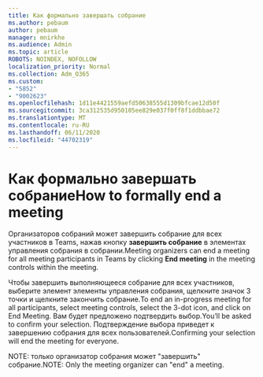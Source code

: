 ```yaml
---
title: Как формально завершать собрание
ms.author: pebaum
author: pebaum
manager: mnirkhe
ms.audience: Admin
ms.topic: article
ROBOTS: NOINDEX, NOFOLLOW
localization_priority: Normal
ms.collection: Adm_O365
ms.custom:
- "5852"
- "9002623"
ms.openlocfilehash: 1d11e4421559aefd50638555d1309bfcae12d50f
ms.sourcegitcommit: 3ca312535d950105ee829e037f0ff8f1ddbbae72
ms.translationtype: MT
ms.contentlocale: ru-RU
ms.lasthandoff: 06/11/2020
ms.locfileid: "44702319"
---
```

# <a name="how-to-formally-end-a-meeting"></a><span data-ttu-id="f7e4d-102">Как формально завершать собрание</span><span class="sxs-lookup"><span data-stu-id="f7e4d-102">How to formally end a meeting</span></span>

<span data-ttu-id="f7e4d-103">Организаторов собраний может завершить собрание для всех участников в Teams, нажав кнопку **завершить собрание** в элементах управления собрания в собрании.</span><span class="sxs-lookup"><span data-stu-id="f7e4d-103">Meeting organizers can end a meeting for all meeting participants in Teams by clicking **End meeting** in the meeting controls within the meeting.</span></span>  

<span data-ttu-id="f7e4d-104">Чтобы завершить выполняющееся собрание для всех участников, выберите элемент элементы управления собрания, щелкните значок 3 точки и щелкните закончить собрание.</span><span class="sxs-lookup"><span data-stu-id="f7e4d-104">To end an in-progress meeting for all participants, select meeting controls, select the 3-dot icon, and click on End Meeting.</span></span> <span data-ttu-id="f7e4d-105">Вам будет предложено подтвердить выбор.</span><span class="sxs-lookup"><span data-stu-id="f7e4d-105">You’ll be asked to confirm your selection.</span></span> <span data-ttu-id="f7e4d-106">Подтверждение выбора приведет к завершению собрания для всех пользователей.</span><span class="sxs-lookup"><span data-stu-id="f7e4d-106">Confirming your selection will end the meeting for everyone.</span></span>

<span data-ttu-id="f7e4d-107">NOTE: только организатор собрания может "завершить" собрание.</span><span class="sxs-lookup"><span data-stu-id="f7e4d-107">NOTE: Only the meeting organizer can "end" a meeting.</span></span>
